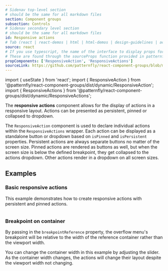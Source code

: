 ```yaml
---
# Sidenav top-level section
# should be the same for all markdown files
section: Component groups
subsection: Controls
# Sidenav secondary level section
# should be the same for all markdown files
id: Responsive actions
# Tab (react | react-demos | html | html-demos | design-guidelines | accessibility)
source: react
# If you use typescript, the name of the interface to display props for
# These are found through the sourceProps function provided in patternfly-docs.source.js
propComponents: ['ResponsiveAction', 'ResponsiveActions']
sourceLink: https://github.com/patternfly/react-component-groups/blob/main/packages/module/patternfly-docs/content/extensions/component-groups/examples/ResponsiveActions/ResponsiveActions.md
---
```

import { useState } from 'react';
import { ResponsiveAction } from '@patternfly/react-component-groups/dist/dynamic/ResponsiveAction';
import { ResponsiveActions } from '@patternfly/react-component-groups/dist/dynamic/ResponsiveActions';

The **responsive actions** component allows for the display of actions in a responsive layout. Actions can be presented as persistent, pinned or collapsed to dropdown.

The `ResponsiveAction` component is used to declare individual actions within the `ResponsiveActions` wrapper. Each action can be displayed as a standalone button or dropdown based on `isPinned` and `isPersistent` properties. Persistent actions are always separate buttons no matter of the screen size. Pinned actions are rendered as buttons as well, but when the screen size is below the defined breakpoint, they get collapsed to the actions dropdown. Other actions render in a dropdown on all screen sizes.

## Examples

### Basic responsive actions

This example demonstrates how to create responsive actions with persistent and pinned actions.


```js file="./ResponsiveActionsExample.tsx"

```

### Breakpoint on container

By passing in the `breakpointReference` property, the overflow menu's breakpoint will be relative to the width of the reference container rather than the viewport width.

You can change the container width in this example by adjusting the slider. As the container width changes, the actions will change their layout despite the viewport width not changing.


```js file="./ResponsiveActionsBreakpointExample.tsx"

```
